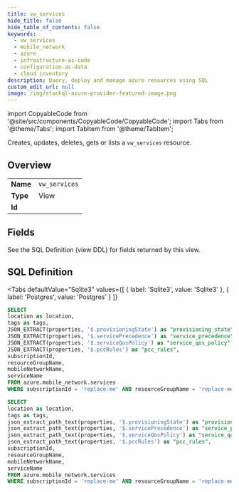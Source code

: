 ```yaml
--- 
title: vw_services
hide_title: false
hide_table_of_contents: false
keywords:
  - vw_services
  - mobile_network
  - azure
  - infrastructure-as-code
  - configuration-as-data
  - cloud inventory
description: Query, deploy and manage azure resources using SQL
custom_edit_url: null
image: /img/stackql-azure-provider-featured-image.png
---
```


import CopyableCode from '@site/src/components/CopyableCode/CopyableCode';
import Tabs from '@theme/Tabs';
import TabItem from '@theme/TabItem';

Creates, updates, deletes, gets or lists a <code>vw_services</code> resource.

## Overview
<table><tbody>
<tr><td><b>Name</b></td><td><code>vw_services</code></td></tr>
<tr><td><b>Type</b></td><td>View</td></tr>
<tr><td><b>Id</b></td><td><CopyableCode code="azure.mobile_network.vw_services" /></td></tr>
</tbody></table>

## Fields

See the SQL Definition (view DDL) for fields returned by this view.

## SQL Definition

<Tabs
defaultValue="Sqlite3"
values={[
{ label: 'Sqlite3', value: 'Sqlite3' },
{ label: 'Postgres', value: 'Postgres' }
]}
>
<TabItem value="Sqlite3">

```sql
SELECT
location as location,
tags as tags,
JSON_EXTRACT(properties, '$.provisioningState') as "provisioning_state",
JSON_EXTRACT(properties, '$.servicePrecedence') as "service_precedence",
JSON_EXTRACT(properties, '$.serviceQosPolicy') as "service_qos_policy",
JSON_EXTRACT(properties, '$.pccRules') as "pcc_rules",
subscriptionId,
resourceGroupName,
mobileNetworkName,
serviceName
FROM azure.mobile_network.services
WHERE subscriptionId = 'replace-me' AND resourceGroupName = 'replace-me' AND mobileNetworkName = 'replace-me';
```

</TabItem>
<TabItem value="Postgres">

```sql
SELECT
location as location,
tags as tags,
json_extract_path_text(properties, '$.provisioningState') as "provisioning_state",
json_extract_path_text(properties, '$.servicePrecedence') as "service_precedence",
json_extract_path_text(properties, '$.serviceQosPolicy') as "service_qos_policy",
json_extract_path_text(properties, '$.pccRules') as "pcc_rules",
subscriptionId,
resourceGroupName,
mobileNetworkName,
serviceName
FROM azure.mobile_network.services
WHERE subscriptionId = 'replace-me' AND resourceGroupName = 'replace-me' AND mobileNetworkName = 'replace-me';
```

</TabItem>
</Tabs>
